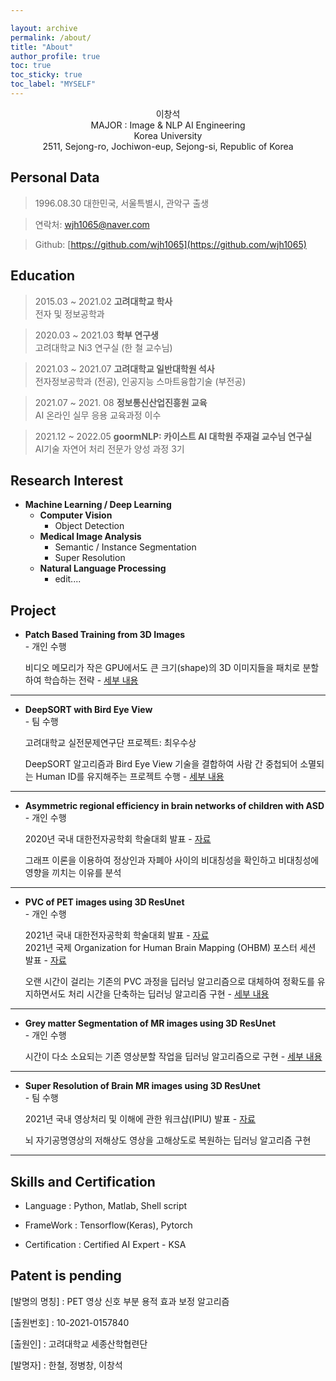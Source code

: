 ```yaml
---

layout: archive
permalink: /about/
title: "About"
author_profile: true
toc: true
toc_sticky: true
toc_label: "MYSELF"
---
```


<center>이창석</center>

<center>MAJOR : Image & NLP AI Engineering </center> 
<center>Korea University</center>
<center>2511, Sejong-ro, Jochiwon-eup, Sejong-si, Republic of Korea</center>

## Personal Data
> 1996.08.30 대한민국, 서울특별시, 관악구 출생

> 연락처: wjh1065@naver.com

> Github: [https://github.com/wjh1065](https://github.com/wjh1065)



## Education

> 2015.03 ~ 2021.02 **고려대학교 학사**  
> 전자 및 정보공학과

> 2020.03 ~ 2021.03 **학부 연구생**  
> 고려대학교 Ni3 연구실 (한 철 교수님)

> 2021.03 ~ 2021.07 **고려대학교 일반대학원 석사**  
> 전자정보공학과 (전공), 인공지능 스마트융합기술 (부전공)

> 2021.07 ~ 2021. 08 **정보통신산업진흥원 교육**  
> AI 온라인 실무 응용 교육과정 이수

> 2021.12 ~ 2022.05 **goormNLP: 카이스트 AI 대학원 주재걸 교수님 연구실**  
> AI기술 자연어 처리 전문가 양성 과정 3기



## Research Interest
- **Machine Learning / Deep Learning**
    - **Computer Vision**
        - Object Detection
    - **Medical Image Analysis**
        - Semantic / Instance Segmentation
        - Super Resolution
    - **Natural Language Processing** 
        - edit....



## Project
- **Patch Based Training from 3D Images**  
    \- 개인 수행
    
    비디오 메모리가 작은 GPU에서도 큰 크기(shape)의 3D 이미지들을 패치로 분할하여 학습하는 전략 - [세부 내용](https://wjh1065.github.io/project/3D-이미지-패치-학습/)

---

- **DeepSORT with Bird Eye View**  
    \- 팀 수행

    고려대학교 실전문제연구단 프로젝트: 최우수상

    DeepSORT 알고리즘과 Bird Eye View 기술을 결합하여 사람 간 중첩되어 소멸되는 Human ID를 유지해주는 프로젝트 수행 - [세부 내용](https://wjh1065.github.io/project/DeepSORT-with-BEV/)

---

- **Asymmetric regional efficiency in brain networks of children with ASD**  
    \- 개인 수행

    2020년 국내 대한전자공학회 학술대회 발표 - [자료](https://docs.google.com/document/d/1yTypzubBaEpFEyvPjvWv3GUEmFFgHkAY/edit?usp=sharing&ouid=100968520414242450367&rtpof=true&sd=true)

    그래프 이론을 이용하여 정상인과 자폐아 사이의 비대칭성을 확인하고 비대칭성에 영향을 끼치는 이유를 분석

---

- **PVC of PET images using 3D ResUnet**  
    \- 개인 수행

    2021년 국내 대한전자공학회 학술대회 발표 - [자료](https://drive.google.com/file/d/1DUi_a2rvAgi21ji3pNr5H6ZQ9cSARquX/view?usp=sharing)  
    2021년 국제 Organization for Human Brain Mapping (OHBM) 포스터 세션 발표 - [자료](https://drive.google.com/file/d/1WxfQTBUNqNVi1C0ccTvI-YtAq4s6_uJc/view?usp=sharing)

    오랜 시간이 걸리는 기존의 PVC 과정을 딥러닝 알고리즘으로 대체하여 정확도를 유지하면서도 처리 시간을 단축하는 딥러닝 알고리즘 구현 - [세부 내용](https://wjh1065.github.io/project/PVC-of-PET-images-using-3D-ResUnet/)

---

- **Grey matter Segmentation of MR images using 3D ResUnet**  
    \- 개인 수행

    시간이 다소 소요되는 기존 영상분할 작업을 딥러닝 알고리즘으로 구현 - [세부 내용](https://wjh1065.github.io/project/GM-segmentation-of-MR-images-using-3D-ResUnet/)

---

- **Super Resolution of Brain MR images using 3D ResUnet**  
    \- 팀 수행

    2021년 국내 영상처리 및 이해에 관한 워크샵(IPIU) 발표 - [자료](https://drive.google.com/file/d/1O4ilcxgErwZIlye9gKk1QX9Dj3INmV_D/view?usp=sharing)

    뇌 자기공명영상의 저해상도 영상을 고해상도로 복원하는 딥러닝 알고리즘 구현

---



## Skills and Certification
- Language : Python, Matlab, Shell script

- FrameWork : Tensorflow(Keras), Pytorch

- Certification : Certified AI Expert - KSA



## Patent is pending
[발명의 명칭] : PET 영상 신호 부분 용적 효과 보정 알고리즘

[출원번호] : 10-2021-0157840

[출원인] : 고려대학교 세종산학협련단

[발명자] : 한철, 정병창, 이창석